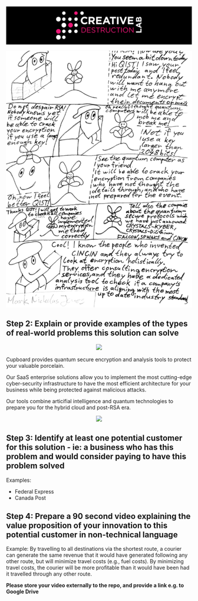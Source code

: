 ![CDL 2022 Cohort Project](../CDL_logo.jpg)

![RSA and QISQ Comic](img/RSA_Encryption_Comic_2.png)


## Step 2: Explain or provide examples of the types of real-world problems this solution can solve

<p align="center">
  <img src="https://raw.githubusercontent.com/MQS-mark/CohortProject_2022/main/Week3_Shor/img/Cupboard_Logo.png">
</p>

Cupboard provides quantum secure encryption and analysis tools to protect your valuable porcelain.

Our SaaS enterprise solutions allow you to implement the most cutting-edge cyber-security infrastructure to have the most efficient architecture for your business while being protected against malicious attacks.

Our tools combine articifial intelligence and quantum technologies to prepare you for the hybrid cloud and post-RSA era.

<p align="center">
  <img src="https://raw.githubusercontent.com/MQS-mark/CohortProject_2022/main/Week3_Shor/img/Cupboard_Stack.png">
</p>

## Step 3: Identify at least one potential customer for this solution - ie: a business who has this problem and would consider paying to have this problem solved

Examples: 
- Federal Express
- Canada Post

## Step 4: Prepare a 90 second video explaining the value proposition of your innovation to this potential customer in non-technical language

Example: By travelling to all destinations via the shortest route, a courier can generate the same revenue that it would have generated following any other route, but will minimize travel costs (e.g., fuel costs). By minimizing travel costs, the courier will be more profitable than it would have been had it travelled through any other route.

**Please store your video externally to the repo, and provide a link e.g. to Google Drive**
